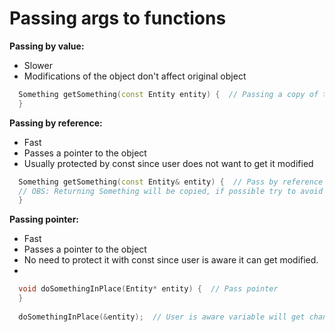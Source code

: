 # Passing args to functions

**Passing by value:**
- Slower
- Modifications of the object don't affect original object

```cpp
  Something getSomething(const Entity entity) {  // Passing a copy of the object
  }
```

**Passing by reference:**
- Fast
- Passes a pointer to the object
- Usually protected by const since user does not want to get it modified

```cpp
  Something getSomething(const Entity& entity) {  // Pass by reference (always protected by const)
  // OBS: Returning Something will be copied, if possible try to avoid returning things an
  }
```

**Passing pointer:**
- Fast
- Passes a pointer to the object
- No need to protect it with const since user is aware it can get modified.
- 
```cpp
  void doSomethingInPlace(Entity* entity) {  // Pass pointer
  }
  
  doSomethingInPlace(&entity);  // User is aware variable will get changed
```